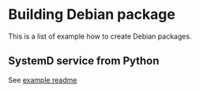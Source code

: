# Building Debian package
This is a list of example how to create Debian packages.

## SystemD service from Python
See [example readme](heartbeat-service/README.md)
